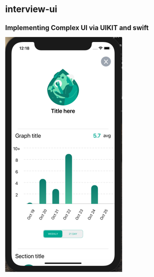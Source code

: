 # interview-ui

Implementing Complex UI via UIKIT and swift
--------------------------------
![alt text](https://github.com/mdo91/interview-ui/blob/main/Resources/UI.png)
